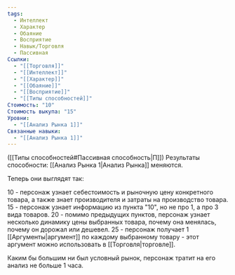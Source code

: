 ```yaml
---
tags:
  - Интеллект
  - Характер
  - Обаяние
  - Восприятие
  - Навык/Торговля
  - Пассивная
Ссылки:
  - "[[Торговля]]"
  - "[[Интеллект]]"
  - "[[Характер]]"
  - "[[Обаяние]]"
  - "[[Восприятие]]"
  - "[[Типы способностей]]"
Стоимость: "10"
Стоимость выкупа: "15"
Уровни:
  - "[[Анализ Рынка 1]]"
Связанные навыки:
  - "[[Анализ Рынка 1]]"
---
```

([[Типы способностей#Пассивная способность|П]]) Результаты способности: [[Анализ Рынка 1|Анализ Рынка]] меняются. 

Теперь они выглядят так:

10 - персонаж узнает себестоимость и рыночную цену конкретного товара, а также знает производителя и затраты на производство товара.
15 - персонаж узнает информацию из пункта "10", но не про 1, а про 3 вида товаров.
20 - помимо предыдущих пунктов, персонаж узнает несколько динамику цены выбранных товара, почему она менялась, почему он дорожал или дешевел.
25 - персонаж получает 1 [[Аргументы|аргумент]] по каждому выбранному товару - этот аргумент можно использовать в [[Торговля|торговле]]. 

Каким бы большим ни был условный рынок, персонаж тратит на его анализ не больше 1 часа. 